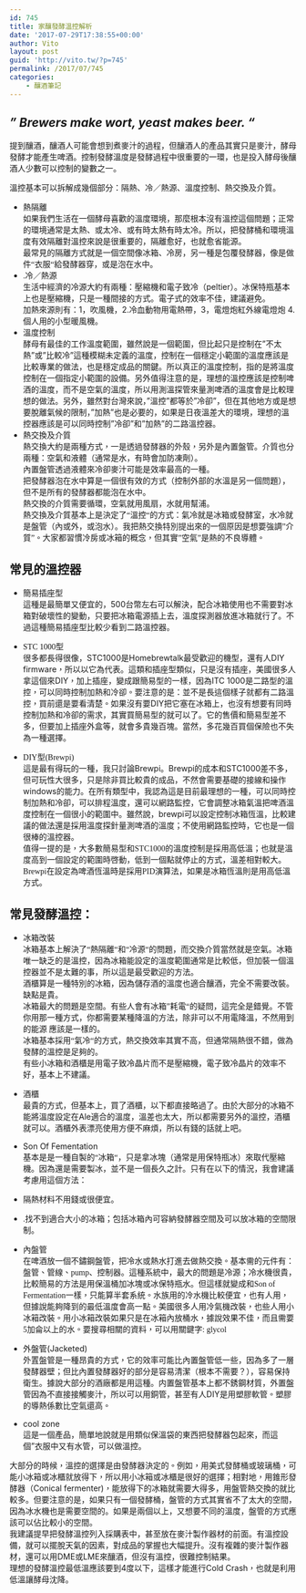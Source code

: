 ```yaml
---
id: 745
title: 家釀發酵溫控解析
date: '2017-07-29T17:38:55+00:00'
author: Vito
layout: post
guid: 'http://vito.tw/?p=745'
permalink: /2017/07/745
categories:
    - 釀酒筆記
---
```


## *” Brewers make wort, yeast makes beer. “*

提到釀酒，釀酒人可能會想到煮麥汁的過程，但釀酒人的產品其實只是麥汁，酵母發酵才能產生啤酒。控制發酵溫度是發酵過程中很重要的一環，也是投入酵母後釀酒人少數可以控制的變數之一。<span style="font-family: Calibri;">  
</span>

<span style="font-family: 'Microsoft JhengHei';">溫控基本可以拆解成幾個部分：隔熱、冷／熱源、溫度控制、熱交換<span style="font-family: Calibri;">及</span>介<span style="font-family: Calibri;">質。</span></span>

- <span style="font-family: 'Microsoft JhengHei';">熱隔離  
    </span>如果我們生活在一個酵母喜歡的溫度環境，那麼根本沒有溫控這個問題；正常的環境通常是太熱、或太冷、或有時太熱有時太冷。所以，把發酵桶和環境溫度有效隔離對溫控來說是很重要的，隔離愈好，也就愈省能源。  
    <span style="font-family: 'Microsoft JhengHei';">最常見的隔離方式就是一個空間像冰箱、冷房，另一種是包覆發酵器，像是做件</span><span style="font-family: Calibri;">“</span><span style="font-family: 'Microsoft JhengHei';">衣服</span><span style="font-family: Calibri;">“</span><span style="font-family: 'Microsoft JhengHei';">給發酵器穿，或是泡在水中。</span>
- <span style="font-family: Calibri;">.</span><span style="font-family: 'Microsoft JhengHei';">冷／熱源  
    </span>生活中經濟的冷源大約有兩種：壓縮機和電子致冷（peltier）。冰保特瓶基本上也是壓縮機，只是一種間接的方式。電子式的效率不佳，建議避免。  
    加熱來源則有：1，吹風機，2.冷血動物用電熱帶，3，電燈炮紅外線電燈炮 4.個人用的小型暖風機。
- 溫度控制  
    酵母有最佳的工作溫度範圍，雖然說是一個範圍，但比起只是控制在”不太熱”或”比較冷”這種模糊未定義的溫度，控制在一個穩定小範圍的溫度應該是比較專業的做法，也是穩定成品的關鍵。所以真正的溫度控制，指的是將溫度控制在一個指定小範圍的設備。另外值得注意的是，理想的溫控應該是控制啤酒的溫度，而不是空氣的溫度，所以用測溫探管來量測啤酒的溫度會是比較理想的做法。另外，雖然對台灣來說，”溫控”都等於”冷卻”，但在其他地方或是想要脫離氣候的限制，”加熱”也是必要的，如果是日夜溫差大的環境，理想的溫控器應該是可以同時控制”冷卻”和”加熱”的二路溫控器。
- <span style="font-family: 'Microsoft JhengHei';">熱交換</span><span style="font-family: Calibri;">及</span><span style="font-family: 'Microsoft JhengHei';">介</span><span style="font-family: Calibri;">質  
    </span><span lang="zh-TW" style="font-family: 'Microsoft JhengHei';">熱交換</span><span lang="zh-TW" style="font-family: Calibri;">大</span><span lang="zh-TW" style="font-family: 'Microsoft JhengHei';">約</span><span lang="zh-TW" style="font-family: Calibri;">是</span><span lang="zh-TW" style="font-family: 'Microsoft JhengHei';">兩</span><span lang="zh-TW" style="font-family: Calibri;">種</span><span lang="zh-TW" style="font-family: 'Microsoft JhengHei';">方</span><span lang="zh-TW" style="font-family: Calibri;">式</span><span lang="zh-TW" style="font-family: 'Microsoft JhengHei';">，</span><span lang="zh-TW" style="font-family: Calibri;">一</span><span lang="zh-TW" style="font-family: 'Microsoft JhengHei';">是</span><span lang="zh-TW" style="font-family: Calibri;">透</span><span lang="zh-TW" style="font-family: 'Microsoft JhengHei';">過發酵器的外殼，另外是內</span><span lang="en-US" style="font-family: 'Microsoft JhengHei';">置盤管。介質也分兩種：空氣和液體（通常是水，有時會加防凍劑）。  
    </span><span lang="zh-TW">內</span><span lang="en-US">置盤管透過液體來冷卻麥汁可能是效率最高的一種。</span><span lang="en-US">  
    </span>把發酵器泡在水中算是一個很有效的方式（控制外部的水溫是另一個問題），但不是所有的發酵器都能泡在水中。  
    <span style="font-family: 'Microsoft JhengHei';">熱交換的介</span><span style="font-family: Calibri;">質</span><span style="font-family: 'Microsoft JhengHei';">需要循環，空氣就用風扇，水就用幫浦。  
    </span><span lang="zh-TW" style="font-family: 'Microsoft JhengHei';">熱交換</span><span lang="zh-TW" style="font-family: Calibri;">及</span><span lang="zh-TW" style="font-family: 'Microsoft JhengHei';">介</span><span lang="zh-TW" style="font-family: Calibri;">質</span><span lang="zh-TW" style="font-family: 'Microsoft JhengHei';">基</span><span lang="zh-TW" style="font-family: Calibri;">本</span><span lang="zh-TW" style="font-family: 'Microsoft JhengHei';">上</span><span lang="zh-TW" style="font-family: Calibri;">是</span><span lang="zh-TW" style="font-family: 'Microsoft JhengHei';">決定了</span><span lang="en-US" style="font-family: Calibri;">“</span><span lang="en-US" style="font-family: 'Microsoft JhengHei';">溫控</span><span lang="en-US" style="font-family: Calibri;">“</span><span lang="en-US" style="font-family: 'Microsoft JhengHei';">的方式：氣冷就是冰箱或發酵室，水冷就是盤管（內或外，或泡水）。<span lang="en-US">我把</span><span lang="zh-TW">熱交換特別提出來的一個原因是想要強調”介質”。大家都習慣冷房或冰箱的概念，但其實”空氣”是熱的不良導體。</span></span>

## 常見的溫控器

- <span style="font-family: 'Microsoft JhengHei';">簡易插座型  
    </span>這種是最簡單又便宜的，500台幣左右可以解決，配合冰箱使用也不需要對冰箱對破壞性的變動，只要把冰箱電源插上去，溫度探測器放進冰箱就行了。不過這種簡易插座型比較少看到二路溫控器。

- <span style="font-family: Calibri;">STC 1000</span><span style="font-family: 'Microsoft JhengHei';">型  
    </span>很多都長得很像，STC1000是Homebrewtalk最受歡迎的機型，還有人DIY firmware，所以以它為代表。這類和插座型類似，只是沒有插座，美國很多人拿這個來DIY，加上插座，變成跟簡易型的一樣，因為ITC 1000是二路型的溫控，可以同時控制加熱和冷卻。要注意的是：並不是長這個樣子就都有二路溫控，買前還是要看清楚。如果沒有要DIY把它塞在冰箱上，也沒有想要有同時控制加熱和冷卻的需求，其實買簡易型的就可以了。它的售價和簡易型差不多，但要加上插座外盒等，就會多貴幾百塊。當然，多花幾百買個保險也不失為一種選擇。
- <span lang="zh-TW" style="font-family: Calibri;">DIY</span><span lang="zh-TW" style="font-family: 'Microsoft JhengHei';">型</span><span lang="en-US" style="font-family: Calibri;">(Brewpi)  
    </span>這是最有得玩的一種，我只討論Brewpi。Brewpi的成本和STC1000差不多，但可玩性大很多，只是除非買比較貴的成品，不然會需要基礎的接線和操作windows的能力。在所有類型中，我認為這是目前最理想的一種，可以同時控制加熱和冷卻，可以排程溫度，還可以網路監控，它會調整冰箱氣溫把啤酒溫度控制在一個很小的範圍中。雖然說，brewpi可以設定控制冰箱恆溫，比較建議的做法還是採用溫度探針量測啤酒的溫度；不使用網路監控時，它也是一個很棒的溫控器。  
    <span lang="zh-TW" style="font-family: 'Microsoft JhengHei';">值得一提的是，大多數簡易型和</span><span lang="en-US" style="font-family: Calibri;">STC1000</span><span lang="en-US" style="font-family: 'Microsoft JhengHei';">的溫度控制是採用高低溫；也就是溫度高到一個設定的範圍時啓動，低到一個點就停止的方式，溫差相對較大。</span><span lang="en-US" style="font-family: Calibri;">Brewpi</span><span lang="en-US" style="font-family: 'Microsoft JhengHei';">在設定為啤酒恆溫時是採用</span><span lang="en-US" style="font-family: Calibri;">PID</span><span lang="en-US" style="font-family: 'Microsoft JhengHei';">演算法，如果是冰箱恆溫則是用高低溫方式。</span>

## 常見發酵溫控：

- <span style="font-family: 'Microsoft JhengHei';">冰</span><span style="font-family: Calibri;">箱</span><span style="font-family: 'Microsoft JhengHei';">改</span><span style="font-family: Calibri;">裝  
    </span><span style="font-family: 'Microsoft JhengHei';">冰</span><span style="font-family: Calibri;">箱</span><span style="font-family: 'Microsoft JhengHei';">基本上解決了</span><span style="font-family: Calibri;">“</span><span style="font-family: 'Microsoft JhengHei';">熱隔離</span><span style="font-family: Calibri;">“</span><span style="font-family: 'Microsoft JhengHei';">和</span><span style="font-family: Calibri;">“</span><span style="font-family: 'Microsoft JhengHei';">冷源</span><span style="font-family: Calibri;">“</span><span style="font-family: 'Microsoft JhengHei';">的問題，而交換介質當然就是空氣。冰</span><span style="font-family: Calibri;">箱</span><span style="font-family: 'Microsoft JhengHei';">唯一缺乏的是溫控，因為冰</span><span style="font-family: Calibri;">箱</span><span style="font-family: 'Microsoft JhengHei';">能設定的溫度範圍通常是比較低，但加裝一個溫控器並不是太難的事，所以這是最受歡迎的方法。  
    </span>酒櫃算是一種特別的冰箱，因為儲存酒的溫度也適合釀酒，完全不需要改裝。缺點是貴。  
    <span style="font-family: 'Microsoft JhengHei';">冰</span><span style="font-family: Calibri;">箱</span><span style="font-family: 'Microsoft JhengHei';">最大的問題是空間。有些人會有冰</span><span style="font-family: Calibri;">箱”</span><span style="font-family: 'Microsoft JhengHei';">耗電</span><span style="font-family: Calibri;">“</span><span style="font-family: 'Microsoft JhengHei';">的疑問，這完全是錯覺。不管你用那一種方式，你都需要某種降溫的方法，除非可以不用電降溫，不然用到的能源 應該是一樣的。  
    </span><span style="font-family: 'Microsoft JhengHei';">冰</span><span style="font-family: Calibri;">箱</span><span style="font-family: 'Microsoft JhengHei';">基本採用</span><span style="font-family: Calibri;">“</span><span style="font-family: 'Microsoft JhengHei';">氣冷</span><span style="font-family: Calibri;">“</span><span style="font-family: 'Microsoft JhengHei';">的方式，熱交換效率其實不高，但通常隔熱很不錯，做為發酵的溫控是足夠的。  
    </span><span style="font-family: 'Microsoft JhengHei';">有些小冰</span><span style="font-family: Calibri;">箱</span><span style="font-family: 'Microsoft JhengHei';">和酒櫃是用電子致冷晶片而不是壓縮機，電子致冷晶片的效率不好，基本上不建議。</span>
- 酒櫃  
    最貴的方式，但基本上，買了酒櫃，以下都直接略過了。由於大部分的冰箱不能將溫度設定在Ale適合的溫度，溫差也太大，所以都需要另外的溫控，酒櫃就可以。酒櫃外表漂亮使用方便不麻煩，所以有錢的話就上吧。
- Son Of Fementation  
    <span style="font-family: 'Microsoft JhengHei';">基本是是一種自製的</span><span style="font-family: Calibri;">“</span><span style="font-family: 'Microsoft JhengHei';">冰箱</span><span style="font-family: Calibri;">“</span><span style="font-family: 'Microsoft JhengHei';">，只是拿冰塊（通常是用保特瓶冰）來取代壓縮機。因為還是需要製冰，並不是一個長久之計。只有在以下的情況，我會建議考慮用這個方法：</span>

- 隔熱材料不用錢或很便宜。
- <span style="font-family: Calibri;">.</span><span style="font-family: 'Microsoft JhengHei';">找不到適合大小的冰箱；包括冰箱內可容納發酵器空間及可以放冰箱的空間限制。</span>
- <span style="font-family: 'Microsoft JhengHei';">內盤管  
    </span><span style="font-family: Calibri;">在啤酒放一個不鏽鋼盤管，把冷水或熱水打進去做熱交換</span><span style="font-family: 'Microsoft JhengHei';">。基本需的元件有：盤管、管線、pump、控制器。這種系統中，最大的問題是冷源；冷水機很貴，比較簡易的方法是用保溫桶加冰塊或冰保特瓶水。但這樣就變成和Son of Fermentation一樣，只能算半套系統。水族用的冷水機比較便宜，也有人用，但據說能夠降到的最低溫度會高一點。美國很多人用冷氣機改裝，也些人用小冰箱改裝。用小冰箱改裝如果只是在冰箱內放桶水，據說效果不佳，而且需要5加侖以上的水。要搜尋相關的資料，可以用關鍵字: glycol</span>
- 外盤管(Jacketed)  
    <span lang="zh-TW">外置盤管是一種昂貴的方式，它的效率可能比內</span><span lang="en-US">置盤管低一些，因為多了一層發酵器壁；但比內置發酵器好的部分是容易清潔（根本不需要？），容易保持衛生。據說大部分的酒廠都是用這種。内置盤管基本上都不銹鋼材質，外置盤管因為不直接接觸麥汁，所以可以用銅管，甚至有人DIY是用塑膠軟管。塑膠的導熱係數比空氣還高。</span>
- cool zone  
    這是一個產品，簡單地說就是用類似保溫袋的東西把發酵器包起來，而這個”衣服中又有水管，可以做溫控。

大部分的時候，溫控的選擇是由發酵器決定的。例如，用美式發酵桶或玻璃桶，可能小冰箱或冰櫃就放得下，所以用小冰箱或冰櫃是很好的選擇；相對地，用錐形發酵器（Conical fermenter)，能放得下的冰箱就需要大得多，用盤管熱交換的就比較多。但要注意的是，如果只有一個發酵桶，盤管的方式其實省不了太大的空間，因為冰水機也是需要空間的。如果是兩個以上，又想要不同的溫度，盤管的方式應該可以佔比較小的空間。  
我建議提早把發酵溫控列入採購表中，甚至放在麥汁製作器材的前面。有溫控設備，就可以擺脫天氣的因素，對成品的掌握也大幅提升。沒有複雜的麥汁製作器材，還可以用DME或LME來釀酒，但沒有溫控，很難控制結果。  
理想的發酵溫控最低溫應該要到4度以下，這樣才能進行Cold Crash，也就是利用低溫讓酵母沈降。
